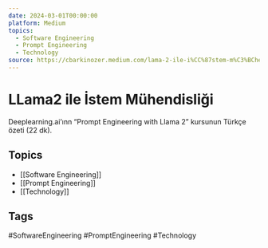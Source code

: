 ```yaml
---
date: 2024-03-01T00:00:00
platform: Medium
topics:
  - Software Engineering
  - Prompt Engineering
  - Technology
source: https://cbarkinozer.medium.com/lama-2-ile-i%CC%87stem-m%C3%BChendisli%C4%9Fi-ff66305b0efa
---
```

# LLama2 ile İstem Mühendisliği

Deeplearning.ai’ınn “Prompt Engineering with Llama 2” kursunun Türkçe özeti (22 dk).

## Topics
- [[Software Engineering]]
- [[Prompt Engineering]]
- [[Technology]]

## Tags
#SoftwareEngineering #PromptEngineering #Technology